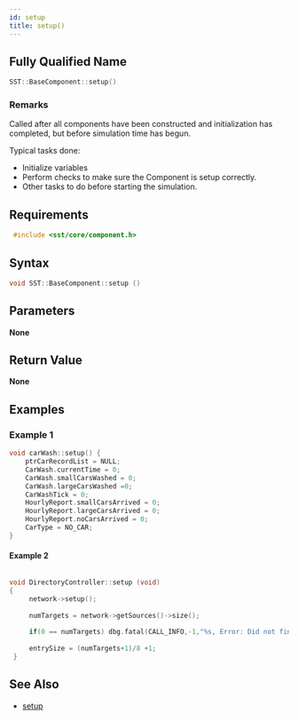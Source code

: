 ```yaml
---
id: setup
title: setup()
---
```

## Fully Qualified Name
```cpp
SST::BaseComponent::setup()
```

### Remarks
Called after all components have been constructed and initialization has completed, but before simulation time has begun.

Typical tasks done:
- Initialize variables
- Perform checks to make sure the Component is setup correctly.
- Other tasks to do before starting the simulation.

## Requirements

```cpp
 #include <sst/core/component.h>
```

## Syntax

```cpp
void SST::BaseComponent::setup ()
```

## Parameters

**None**

## Return Value

**None**

## Examples

### Example 1
```cpp
void carWash::setup() {
	ptrCarRecordList = NULL;
	CarWash.currentTime = 0;
	CarWash.smallCarsWashed = 0;
	CarWash.largeCarsWashed =0;
	CarWashTick = 0;
	HourlyReport.smallCarsArrived = 0;
	HourlyReport.largeCarsArrived = 0;
	HourlyReport.noCarsArrived = 0;
	CarType = NO_CAR;
}
```

#### Example 2
```cpp

void DirectoryController::setup (void)
{
     network->setup();
     
     numTargets = network->getSources()->size();
     
     if(0 == numTargets) dbg.fatal(CALL_INFO,-1,"%s, Error: Did not find any caches during init\n",getName().c_str());
 
     entrySize = (numTargets+1)/8 +1;
 }
```

## See Also

- [setup](cpp/component/finish.md)